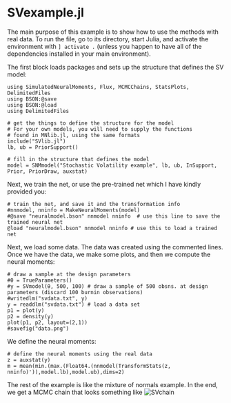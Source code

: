 # SVexample.jl
The main purpose of this example is to show how to use the methods with real data. To run the file, go to its directory, start Julia, and activate the environment with ```] activate .```  (unless you happen to have all of the dependencies installed in your main environment).

The first block loads packages and sets up the structure that defines the SV model:

```
using SimulatedNeuralMoments, Flux, MCMCChains, StatsPlots, DelimitedFiles
using BSON:@save
using BSON:@load
using DelimitedFiles

# get the things to define the structure for the model
# For your own models, you will need to supply the functions
# found in MNlib.jl, using the same formats
include("SVlib.jl")
lb, ub = PriorSupport()

# fill in the structure that defines the model
model = SNMmodel("Stochastic Volatility example", lb, ub, InSupport, Prior, PriorDraw, auxstat)
```

Next, we train the net, or use the pre-trained net which I have kindly provided you:
```
# train the net, and save it and the transformation info
#nnmodel, nninfo = MakeNeuralMoments(model)
#@save "neuralmodel.bson" nnmodel nninfo  # use this line to save the trained neural net 
@load "neuralmodel.bson" nnmodel nninfo # use this to load a trained net
```
Next, we load some data.  The data was created using the commented lines. Once we have the data, we make some plots, and then we compute the neural
moments:
```
# draw a sample at the design parameters
#θ = TrueParameters()
#y = SVmodel(θ, 500, 100) # draw a sample of 500 obsns. at design parameters (discard 100 burnin observations)
#writedlm("svdata.txt", y)
y = readdlm("svdata.txt") # load a data set
p1 = plot(y)
p2 = density(y)
plot(p1, p2, layout=(2,1))
#savefig("data.png")
```
We define the neural moments:
```
# define the neural moments using the real data
z = auxstat(y)
m = mean(min.(max.(Float64.(nnmodel(TransformStats(z, nninfo)')),model.lb),model.ub),dims=2)
```

The rest of the example is like the mixture of normals example. In the end, we get a MCMC
chain that looks something like
![SVchain](https://github.com/mcreel/SimulatedNeuralMoments.jl/blob/main/examples/SV/chain.png)



